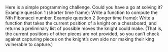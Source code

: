 Here is a simple programming challenge. Could you have a go at solving it? Example question 1 (shorter time frame): Write a function to compute the Nth Fibonacci number. Example question 2 (longer time frame): Write a function that takes the current position of a knight on a chessboard, and returns a preliminary list of possible moves the knight could make. (That is, the current positions of other pieces are not provided, so you can’t check against capturing pieces on the knight’s own side nor making their king vulnerable to capture.)